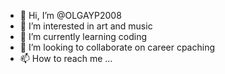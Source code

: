 - 👋 Hi, I’m @OLGAYP2008
- 👀 I’m interested in art and music
- 🌱 I’m currently learning coding
- 💞️ I’m looking to collaborate on career cpaching
- 📫 How to reach me ...

<!---
OLGAYP2008/OLGAYP2008 is a ✨ special ✨ repository because its `README.md` (this file) appears on your GitHub profile.
You can click the Preview link to take a look at your changes.
--->

